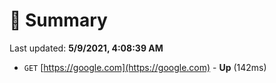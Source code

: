 # 📖 Summary
Last updated: **5/9/2021, 4:08:39 AM**

- `GET` [https://google.com](https://google.com) - **Up** (142ms)
